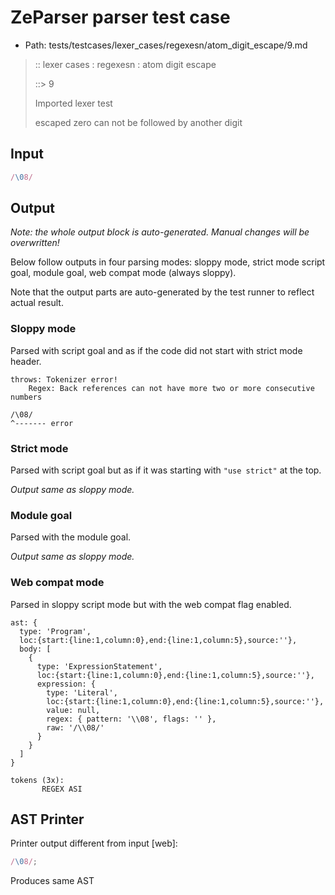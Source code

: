 # ZeParser parser test case

- Path: tests/testcases/lexer_cases/regexesn/atom_digit_escape/9.md

> :: lexer cases : regexesn : atom digit escape
>
> ::> 9
>
> Imported lexer test
>
> escaped zero can not be followed by another digit

## Input

`````js
/\08/
`````

## Output

_Note: the whole output block is auto-generated. Manual changes will be overwritten!_

Below follow outputs in four parsing modes: sloppy mode, strict mode script goal, module goal, web compat mode (always sloppy).

Note that the output parts are auto-generated by the test runner to reflect actual result.

### Sloppy mode

Parsed with script goal and as if the code did not start with strict mode header.

`````
throws: Tokenizer error!
    Regex: Back references can not have more two or more consecutive numbers

/\08/
^------- error
`````

### Strict mode

Parsed with script goal but as if it was starting with `"use strict"` at the top.

_Output same as sloppy mode._

### Module goal

Parsed with the module goal.

_Output same as sloppy mode._

### Web compat mode

Parsed in sloppy script mode but with the web compat flag enabled.

`````
ast: {
  type: 'Program',
  loc:{start:{line:1,column:0},end:{line:1,column:5},source:''},
  body: [
    {
      type: 'ExpressionStatement',
      loc:{start:{line:1,column:0},end:{line:1,column:5},source:''},
      expression: {
        type: 'Literal',
        loc:{start:{line:1,column:0},end:{line:1,column:5},source:''},
        value: null,
        regex: { pattern: '\\08', flags: '' },
        raw: '/\\08/'
      }
    }
  ]
}

tokens (3x):
       REGEX ASI
`````


## AST Printer

Printer output different from input [web]:

````js
/\08/;
````

Produces same AST
